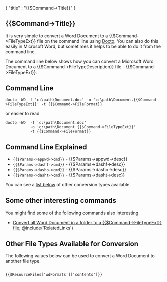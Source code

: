 {
    "title" : "{{$Command->Title}}" 
}

{{$Command->Title}}         
-

It is very simple to convert a Word Document to a {{$Command->FileTypeExt}} file  on the command line using [Docto](https://github.com/tobya/docto). You can also do this easily in Microsoft Word, but sometimes it helps to be able to do it from the command line.  

The command line below shows how you can convert a Microsoft Word Document to a {{$Command->FileTypeDescription}} file - {{$Command->FileTypeExt}}.

Command Line 
-

 ````
 docto -WD -f 'c:\path\Document.doc' -o 'c:\path\Document.{{$Command->FileTypeExt}}' -t {{$Command->FileFormat}}
 ````
 or easier to read
 ````
 docto -WD  -f 'c:\path\Document.doc' 
            -o 'c:\path\Document.{{$Command->FileTypeExt}}' 
            -t {{$Command->FileFormat}}
 ````

Command Line Explained 
-

 - `{{$Params->appwd->cmd}}` -  {{$Params->appwd->desc}}
 - `{{$Params->dashf->cmd}}` -  {{$Params->dashf->desc}} 
 - `{{$Params->dasho->cmd}}` -  {{$Params->dasho->desc}}
 - `{{$Params->dasht->cmd}}` -  {{$Params->dasht->desc}}


You can see a [list below](#OtherTypes) of other conversion types available.

Some other interesting commands
-

You might find some of the following commands also interesting.

- [Convert all Word Document in a folder to a {{$Command->FileTypeExt}} file](ConvertDirDocToFile{{$Command->FileTypeExt}}.md);
@include('RelatedLinks')

<a name="OtherTypes">Other File Types Available for Conversion</a>
-

The following values below can be used to convert a Word Document to another file type.


````

{{$ResourceFiles['wdFormats']['contents']}}

````


    

